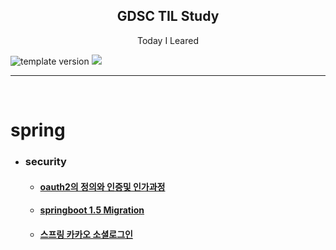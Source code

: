 
<h2 align="middle">GDSC TIL Study</h2>
<p align="middle">Today I Leared</p>
<p align="left">
  <img src="https://img.shields.io/badge/version-1.0.0-blue?style=flat-square" alt="template version"/>
  <img src="https://img.shields.io/badge/language-md-md.svg?style=flat-square"/>
</p>
<hr>
<br/>

# spring
- ### security
  - <h4><a href='https://github.com/sudhdkso/TIL/blob/main/Spring/Oauth2.md'>oauth2의 정의와 인증및 인가과정</a></h4>

  - <h4><a href='https://github.com/sudhdkso/TIL/blob/main/Spring/1.5Migration.md'>springboot 1.5 Migration</a></h4>

  - <h4><a href='https://github.com/sudhdkso/TIL/blob/main/Spring/kakaoOauth.md'>스프링 카카오 소셜로그인</a></h4>

